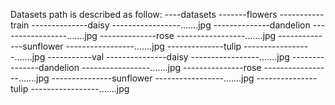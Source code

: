 Datasets path is described as follow:
----datasets
-------flowers
-----------train
--------------daisy
-----------------.......jpg
--------------dandelion
-----------------.......jpg
--------------rose
-----------------.......jpg
--------------sunflower
-----------------.......jpg
--------------tulip
-----------------.......jpg
-----------val
---------------daisy
-----------------.......jpg
---------------dandelion
-----------------.......jpg
---------------rose
-----------------.......jpg
---------------sunflower
-----------------.......jpg
---------------tulip
-----------------.......jpg
